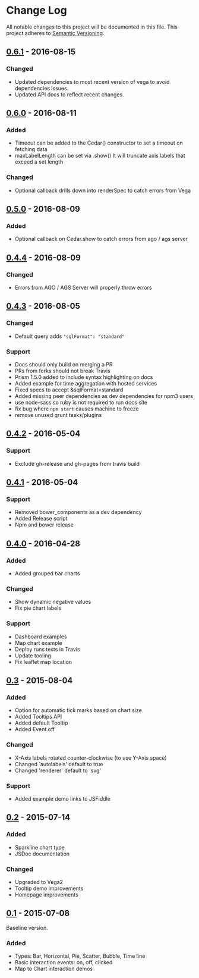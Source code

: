 # Change Log

All notable changes to this project will be documented in this file.
This project adheres to [Semantic Versioning](http://semver.org/).

## [0.6.1] - 2016-08-15
### Changed
- Updated dependencies to most recent version of vega to avoid dependencies issues.
- Updated API docs to reflect recent changes.

## [0.6.0] - 2016-08-11
### Added
- Timeout can be added to the Cedar() constructor to set a timeout on fetching data
- maxLabelLength can be set via .show() It will truncate axis labels that exceed a set length
### Changed
- Optional callback drills down into renderSpec to catch errors from Vega

## [0.5.0] - 2016-08-09
### Added
- Optional callback on Cedar.show to catch errors from ago / ags server

## [0.4.4] - 2016-08-09
### Changed
- Errors from AGO / AGS Server will properly throw errors

## [0.4.3] - 2016-08-05
### Changed
- Default query adds `"sqlFormat": "standard"`

### Support
- Docs should only build on merging a PR
- PRs from forks should not break Travis
- Prism 1.5.0 added to include syntax highlighting on docs
- Added example for time aggregation with hosted services
- Fixed specs to accept &sqlFormat=standard
- Added missing peer dependencies as dev dependencies for npm3 users
- use node-sass so ruby is not required to run docs site
- fix bug where `npm start` causes machine to freeze
- remove unused grunt tasks/plugins

## [0.4.2] - 2016-05-04
### Support
- Exclude gh-release and gh-pages from travis build

## [0.4.1] - 2016-05-04
### Support
- Removed bower_components as a dev dependency
- Added Release script
- Npm and bower release

## [0.4.0] - 2016-04-28
### Added
- Added grouped bar charts

### Changed
- Show dynamic negative values
- Fix pie chart labels

### Support
- Dashboard examples
- Map chart example
- Deploy runs tests in Travis
- Update tooling
- Fix leaflet map location

## [0.3] - 2015-08-04
### Added
- Option for automatic tick marks based on chart size
- Added Tooltips API
- Added default Tooltip
- Added Event.off

### Changed
- X-Axis labels rotated counter-clockwise (to use Y-Axis space)
- Changed 'autolabels' default to true
- Changed 'renderer' default to 'svg'

### Support
- Added example demo links to JSFiddle

## [0.2] - 2015-07-14

### Added
- Sparkline chart type
- JSDoc documentation

### Changed
- Upgraded to Vega2
- Tooltip demo improvements
- Homepage improvements

## [0.1] - 2015-07-08
Baseline version.

### Added
- Types: Bar, Horizontal, Pie, Scatter, Bubble, Time line
- Basic interaction events: on, off, clicked
- Map to Chart interaction demos

[0.6.2]: https://github.com/Esri/cedar/compare/v0.6.0...v0.6.2
[0.6.1]: https://github.com/Esri/cedar/compare/v0.6.0...v0.6.1
[0.6.0]: https://github.com/Esri/cedar/compare/v0.5.0...v0.6.0
[0.5.0]: https://github.com/Esri/cedar/compare/v0.4.4...v0.5.0
[0.4.4]: https://github.com/Esri/cedar/compare/v0.4.3...v0.4.4
[0.4.3]: https://github.com/Esri/cedar/compare/v0.4.2...v0.4.3
[0.4.2]: https://github.com/Esri/cedar/compare/v0.4.1...v0.4.2
[0.4.1]: https://github.com/Esri/cedar/compare/v0.4.0...v0.4.1
[0.4.0]: https://github.com/Esri/cedar/compare/v0.3...v0.4.0
[0.3]: https://github.com/Esri/cedar/compare/v0.2...v0.3
[0.2]: https://github.com/Esri/cedar/compare/v0.1...v0.2
[0.1]: https://github.com/Esri/cedar/releases/tag/v0.1
